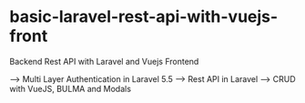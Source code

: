 # basic-laravel-rest-api-with-vuejs-front
Backend Rest API with Laravel and Vuejs Frontend

--> Multi Layer Authentication in Laravel 5.5
--> Rest API in Laravel
--> CRUD with VueJS, BULMA and Modals

